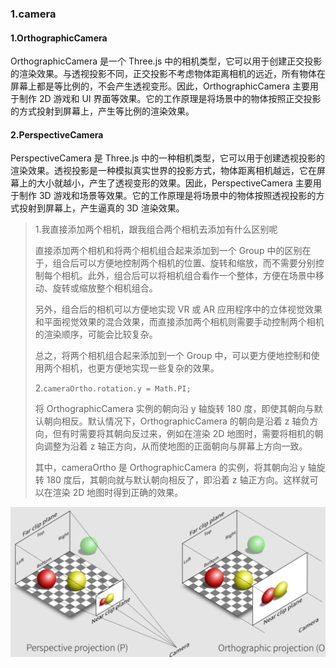 ### 1.camera

#### 1.OrthographicCamera

OrthographicCamera 是一个 Three.js 中的相机类型，它可以用于创建正交投影的渲染效果。与透视投影不同，正交投影不考虑物体距离相机的远近，所有物体在屏幕上都是等比例的，不会产生透视变形。因此，OrthographicCamera 主要用于制作 2D 游戏和 UI 界面等效果。它的工作原理是将场景中的物体按照正交投影的方式投射到屏幕上，产生等比例的渲染效果。

#### 2.PerspectiveCamera

PerspectiveCamera 是 Three.js 中的一种相机类型，它可以用于创建透视投影的渲染效果。透视投影是一种模拟真实世界的投影方式，物体距离相机越远，它在屏幕上的大小就越小，产生了透视变形的效果。因此，PerspectiveCamera 主要用于制作 3D 游戏和场景等效果。它的工作原理是将场景中的物体按照透视投影的方式投射到屏幕上，产生逼真的 3D 渲染效果。

> 1.我直接添加两个相机，跟我组合两个相机去添加有什么区别呢
>
> 直接添加两个相机和将两个相机组合起来添加到一个 Group 中的区别在于，组合后可以方便地控制两个相机的位置、旋转和缩放，而不需要分别控制每个相机。此外，组合后可以将相机组合看作一个整体，方便在场景中移动、旋转或缩放整个相机组合。
>
> 另外，组合后的相机可以方便地实现 VR 或 AR 应用程序中的立体视觉效果和平面视觉效果的混合效果，而直接添加两个相机则需要手动控制两个相机的渲染顺序，可能会比较复杂。
>
> 总之，将两个相机组合起来添加到一个 Group 中，可以更方便地控制和使用两个相机，也更方便地实现一些复杂的效果。
>
> 2.`cameraOrtho.rotation.y = Math.PI;`
>
> 将 OrthographicCamera 实例的朝向沿 y 轴旋转 180 度，即使其朝向与默认朝向相反。默认情况下，OrthographicCamera 的朝向是沿着 z 轴负方向，但有时需要将其朝向反过来，例如在渲染 2D 地图时，需要将相机的朝向调整为沿着 z 轴正方向，从而使地图的正面朝向与屏幕上方向一致。
>
> 其中，cameraOrtho 是 OrthographicCamera 的实例，将其朝向沿 y 轴旋转 180 度后，其朝向就与默认朝向相反了，即沿着 z 轴正方向。这样就可以在渲染 2D 地图时得到正确的效果。

![image-20250208085130332](../../image/image-20250208085130332.png)

[1]: https://zhuanlan.zhihu.com/p/410548236	"正交/透视投影-从模型顶点到屏幕的变换"

